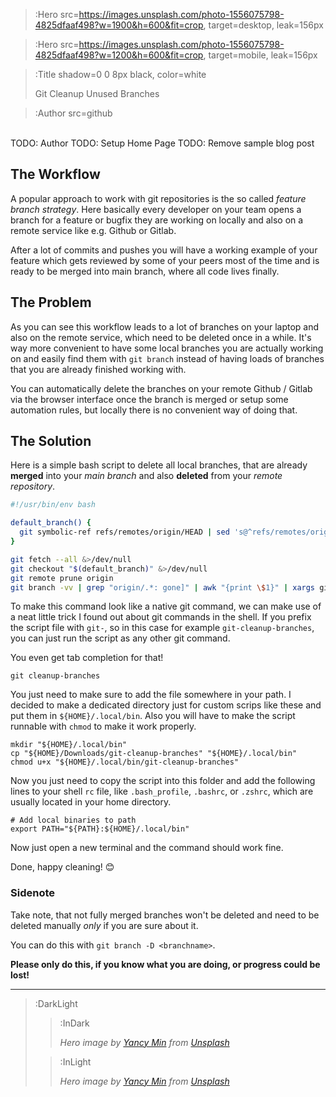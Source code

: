 > :Hero src=https://images.unsplash.com/photo-1556075798-4825dfaaf498?w=1900&h=600&fit=crop,
> target=desktop,
> leak=156px

> :Hero src=https://images.unsplash.com/photo-1556075798-4825dfaaf498?w=1200&h=600&fit=crop,
> target=mobile,
> leak=156px

> :Title shadow=0 0 8px black, color=white
>
> Git Cleanup Unused Branches

> :Author src=github

<br>
TODO: Author
TODO: Setup Home Page
TODO: Remove sample blog post

## The Workflow

A popular approach to work with git repositories is the so called _feature
branch strategy_. Here basically every developer on your team opens a branch
for a feature or bugfix they are working on locally and also on a remote
service like e.g. Github or Gitlab.

After a lot of commits and pushes you will have a working example of your
feature which gets reviewed by some of your peers most of the time and is
ready to be merged into main branch, where all code lives finally.

## The Problem

As you can see this workflow leads to a lot of branches on your laptop and
also on the remote service, which need to be deleted once in a while. It's
way more convenient to have some local branches you are actually working on
and easily find them with `git branch` instead of having loads of
branches that you are already finished working with.

You can automatically delete the branches on your remote Github / Gitlab via
the browser interface once the branch is merged or setup some automation
rules, but locally there is no convenient way of doing that.

## The Solution

Here is a simple bash script to delete all local branches, that are already
**merged** into your _main branch_ and also **deleted** from your _remote
repository_.

```bash
#!/usr/bin/env bash

default_branch() {
  git symbolic-ref refs/remotes/origin/HEAD | sed 's@^refs/remotes/origin/@@'
}

git fetch --all &>/dev/null
git checkout "$(default_branch)" &>/dev/null
git remote prune origin
git branch -vv | grep "origin/.*: gone]" | awk "{print \$1}" | xargs git branch -d
```

To make this command look like a native git command, we can make use of a
neat little trick I found out about git commands in the shell. If you prefix
the script file with `git-`, so in this case for example
`git-cleanup-branches`, you can just run the script as any other git command.

You even get tab completion for that!

```
git cleanup-branches
```

You just need to make sure to add the file somewhere in your path.
I decided to make a dedicated directory just for custom scrips like these
and put them in `${HOME}/.local/bin`. Also you will have to make the script
runnable with `chmod` to make it work properly.

```
mkdir "${HOME}/.local/bin"
cp "${HOME}/Downloads/git-cleanup-branches" "${HOME}/.local/bin"
chmod u+x "${HOME}/.local/bin/git-cleanup-branches"
```

Now you just need to copy the script into this folder and add the following
lines to your shell `rc` file, like `.bash_profile`, `.bashrc`, or `.zshrc`,
which are usually located in your home directory.

```
# Add local binaries to path
export PATH="${PATH}:${HOME}/.local/bin"
```

Now just open a new terminal and the command should work fine.

Done, happy cleaning! 😊

### Sidenote

Take note, that not fully merged branches won't be deleted and need to be
deleted manually _only_ if you are sure about it.

You can do this with `git branch -D <branchname>`.

**Please only do this, if you know what you are doing, or progress could be lost!**

---

> :DarkLight
>
> > :InDark
> >
> > _Hero image by [Yancy Min](https://unsplash.com/@yancymin) from [Unsplash](https://unsplash.com)_
>
> > :InLight
> >
> > _Hero image by [Yancy Min](https://unsplash.com/@yancymin) from [Unsplash](https://unsplash.com)_
